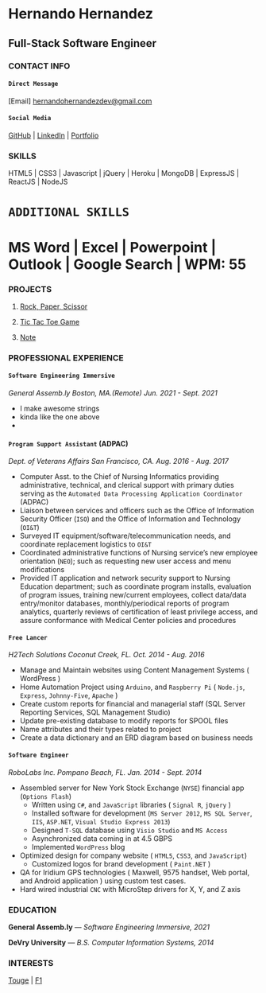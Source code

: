 Hernando Hernandez 
==================

Full-Stack Software Engineer
----------------------------

### CONTACT INFO

#### `Direct Message`
[Email] hernandohernandezdev@gmail.com 

#### `Social Media`
[GitHub](https://github.com/hernandoit) |
[LinkedIn](https://www.linkedin.com/in/hernando-hernandez/) |
[Portfolio](https://www.hernandohernandez.info)

### SKILLS
HTML5 | CSS3 | Javascript | jQuery | Heroku | MongoDB | ExpressJS | ReactJS | NodeJS

# `ADDITIONAL SKILLS`

# MS Word | Excel | Powerpoint | Outlook | Google Search | WPM: 55


### PROJECTS
1. [Rock, Paper, Scissor](https://hernandoit.github.io/rock-paper-scissor/)

2. [Tic Tac Toe Game](https://hernandoit.github.io/tic-tac-toe-client/)

3. [Note](https://hernandoit.github.io/note-client/)

### PROFESSIONAL EXPERIENCE

#### `Software Engineering Immersive`
*General Assemb.ly  Boston, MA.(Remote)  Jun. 2021 - Sept. 2021*

- I make awesome strings
- kinda like the one above
- 

#### `Program Support Assistant` (ADPAC)

*Dept. of Veterans Affairs  San Francisco, CA. Aug. 2016 - Aug. 2017*
- Computer Asst. to the Chief of Nursing Informatics providing administrative, technical, and clerical 
support with primary duties serving as the `Automated Data Processing Application Coordinator` (ADPAC)
- Liaison between services and officers such as the Office of Information Security Officer (`ISO`) and 
the Office of Information and Technology (`OI&T`)
- Surveyed IT equipment/software/telecommunication needs, and coordinate replacement logistics to `OI&T`
- Coordinated administrative functions of Nursing service’s new employee orientation (`NEO`); such as 
requesting new user access and menu modifications
- Provided IT application and network security support to Nursing Education department; such as 
coordinate program installs, evaluation of program issues, training new/current employees, collect
data/data entry/monitor databases, monthly/periodical reports of program analytics, quarterly reviews 
of certification of least privilege access, and assure conformance with Medical Center policies and 
procedures

#### `Free Lancer`
*H2Tech Solutions  Coconut Creek, FL. Oct. 2014 - Aug. 2016*

- Manage and Maintain websites using Content Management Systems ( WordPress ) 
- Home Automation Project using `Arduino`, and `Raspberry Pi` ( `Node.js`, `Express`, `Johnny-Five`, `Apache` )
- Create custom reports for financial and managerial staff (SQL Server Reporting Services, SQL Management Studio)
- Update pre-existing database to modify reports for SPOOL files
- Name attributes and their types related to project
- Create a data dictionary and an ERD diagram based on business needs


#### `Software Engineer`
*RoboLabs Inc.  Pompano Beach, FL. Jan. 2014 - Sept. 2014*
- Assembled server for New York Stock Exchange (`NYSE`) financial app (`Options Flash`)
	- Written using `C#`, and `JavaScript` libraries ( `Signal R`, `jQuery` )
	- Installed software for development (`MS Server 2012`, `MS SQL Server`, `IIS`, `ASP.NET`, `Visual Studio Express 2013`)
	- Designed `T-SQL` database using `Visio Studio` and `MS Access`
	- Asynchronized data coming in at 4.5 GBPS
	- Implemented `WordPress` blog
- Optimized design for company website ( `HTML5`, `CSS3`, and `JavaScript`)
	- Customized logos for brand development ( `Paint.NET` )
- QA for Iridium GPS technologies ( Maxwell, 9575 handset, Web portal, and Android application ) using custom test cases.
- Hard wired industrial `CNC` with MicroStep drivers for X, Y, and Z axis


### EDUCATION

**General Assemb.ly** — *Software Engineering Immersive, 2021*

**DeVry University** — *B.S. Computer Information Systems, 2014*


### INTERESTS

[Touge](https://en.wikipedia.org/wiki/T%C5%8Dge) | [F1](https://www.ferrari.com/en-EN/formula1/carlos-sainz)


